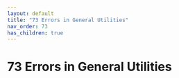 ```yaml
---
layout: default
title: "73 Errors in General Utilities"
nav_order: 73
has_children: true
---
```

# 73 Errors in General Utilities
  
